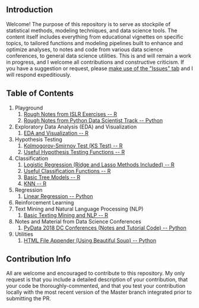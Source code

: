 ## Introduction

Welcome! The purpose of this repository is to serve as stockpile of statistical methods, modeling techniques, and data science tools. The content itself includes everything from educational vignettes on specific topics, to tailored functions and modeling pipelines built to enhance and optimize analyses, to notes and code from various data science conferences, to general data science utilities. This is and will remain a work in progress, and I welcome all contributions and constructive criticism. If you have a suggestion or request, please [make use of the "Issues" tab](https://github.com/pmaji/data-science-toolkit/issues) and I will respond expeditiously. 

## Table of Contents

1. Playground
    1. [Rough Notes from ISLR Exercises -- R](https://github.com/pmaji/data-science-toolkit/blob/master/playground/r_basic_data_science.md)
    2. [Rough Notes from Python Data Scientist Track -- Python](https://github.com/pmaji/data-science-toolkit/blob/master/playground/python_basic_data_science.ipynb)
2. Exploratory Data Analysis (EDA) and Visualization
    1. [EDA and Visualization -- R](https://github.com/pmaji/stats-and-modeling/blob/master/eda-and-visualization/eda_and_visualization.md)
3. Hypothesis Testing
    1. [Kolmogorov-Smirnov Test (KS Test) -- R](https://github.com/pmaji/stats-and-modeling/blob/master/hypothesis-tests/ks_test.md)
    2. [Useful Hypothesis Testing Functions -- R](https://github.com/pmaji/stats-and-modeling/blob/master/hypothesis-tests/useful_hyp_test_functions.R)
4. Classification
    1. [Logistic Regression (Ridge and Lasso Methods Included) -- R](https://github.com/pmaji/stats-and-modeling/blob/master/classification/logit/logistic_regression.md)
    2. [Useful Classification Functions -- R](https://github.com/pmaji/stats-and-modeling/blob/master/classification/useful_classification_functions.R)
    3. [Basic Tree Models -- R](https://github.com/pmaji/stats-and-modeling/blob/master/classification/tree-methods/tree_methods.md)
    4. [KNN -- R](https://github.com/pmaji/data-science-toolkit/tree/master/classification/knn)
5. Regression
    1. [Linear Regression -- Python](https://github.com/pmaji/data-science-toolkit/blob/master/regression/linear_regression.ipynb)
6. Reinforcement Learning 
7. Text Mining and Natural Language Processing (NLP)
    1. [Basic Texting Mining and NLP -- R](https://github.com/pmaji/data-science-toolkit/blob/master/text-mining-and-nlp/nlp_and_text_mining.md)
8. Notes and Material from Data Science Conferences
    1. [PyData 2018 DC Conferences (Notes and Tutorial Code) -- Python](https://github.com/pmaji/data-science-toolkit/blob/master/conferences/py_data_dc_2018/pydata_conference_notes.ipynb)
9. Utilities
    1. [HTML File Appender (Using Beautiful Soup) -- Python](https://github.com/pmaji/data-science-toolkit/blob/master/utilities/html_file_appender_bs4.ipynb) 

## Contribution Info

All are welcome and encouraged to contribute to this repository. My only request is that you include a detailed description of your contribution, that your code be thoroughly-commented, and that you test your contribution locally with the most recent version of the Master branch integrated prior to submitting the PR.

